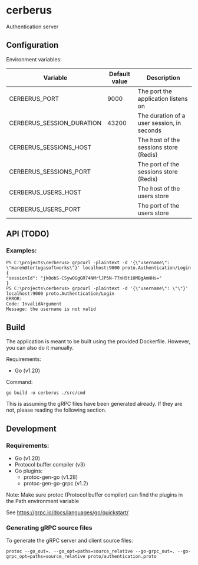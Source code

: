 # cerberus
Authentication server

## Configuration

Environment variables: 

| Variable                  | Default value | Description                                |
|---------------------------|---------------|--------------------------------------------|
| CERBERUS_PORT             | 9000          | The port the application listens on        |
| CERBERUS_SESSION_DURATION | 43200         | The duration of a user session, in seconds |
| CERBERUS_SESSIONS_HOST    |               | The host of the sessions store (Redis)     |
| CERBERUS_SESSIONS_PORT    |               | The port of the sessions store (Redis)     |
| CERBERUS_USERS_HOST       |               | The host of the users store                |
| CERBERUS_USERS_PORT       |               | The port of the users store                |

## API (TODO)
### Examples:

    PS C:\projects\cerberus> grpcurl -plaintext -d '{\"username\": \"marem@tortugasoftworks\"}' localhost:9000 proto.Authentication/Login
    {
    "sessionId": "jk0obS-CSywOGgGR74NMrlJP5N-77nH5t10MBgAmHHs="
    }
    PS C:\projects\cerberus> grpcurl -plaintext -d '{\"username\": \"\"}' localhost:9000 proto.Authentication/Login     
    ERROR:
    Code: InvalidArgument
    Message: the username is not valid

## Build

The application is meant to be built using the provided Dockerfile. However, you can also do it manually.

Requirements:
- Go (v1.20)

Command:
    
    go build -o cerberus ./src/cmd

This is assuming the gRPC files have been generated already. If they are not, please reading the following section.

## Development

### Requirements: 
- Go (v1.20)
- Protocol buffer compiler (v3)
- Go plugins:
    - protoc-gen-go (v1.28)
    - protoc-gen-go-grpc (v1.2)

Note: Make sure protoc (Protocol buffer compiler) can find the plugins in the Path environment variable

See https://grpc.io/docs/languages/go/quickstart/

### Generating gRPC source files
To generate the gRPC server and client source files:
    
    protoc --go_out=. --go_opt=paths=source_relative --go-grpc_out=. --go-grpc_opt=paths=source_relative proto/authentication.proto
